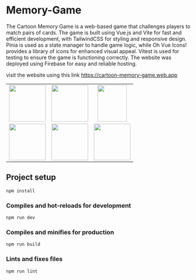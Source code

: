 # Memory-Game
The Cartoon Memory Game is a web-based game that challenges players to match pairs of cards. The game is built using Vue.js and Vite for fast and efficient development, with TailwindCSS for styling and responsive design. Pinia is used as a state manager to handle game logic, while Oh Vue Icons! provides a library of icons for enhanced visual appeal. Vitest is used for testing to ensure the game is functioning correctly. The website was deployed using Firebase for easy and reliable hosting.

visit the website using this link https://cartoon-memory-game.web.app

| | | |
|:-------------------------:|:-------------------------:|:-------------------------:|
|<img width="100" src="https://github.com/camilocarranzaUpc/Memory-Game/assets/160626731/3987e5e4-0cc2-4fd0-bafe-38cab40557a1"> |  <img width="100" src="https://github.com/camilocarranzaUpc/Memory-Game/assets/160626731/4989fd94-5151-40b0-af23-a3eea8c0abb9">|<img width="80" height="100" src="https://github.com/camilocarranzaUpc/Memory-Game/assets/160626731/b7927bac-48ff-449a-a0cf-93d493e4e175">|
|<img width="100" src="https://github.com/camilocarranzaUpc/Memory-Game/assets/160626731/26c13a40-5170-4f77-b1e4-39c970fc2394">  |  <img width="100" src="https://github.com/camilocarranzaUpc/Memory-Game/assets/160626731/14a5c6b6-d7b9-4d61-8cd6-7b643e670242">|<img width="100" src="https://www.gstatic.com/devrel-devsite/prod/vc0835d3b6455cc4a7840b9b6bb6705aa0a2f0ac008bf6ab6ed61c7fff6e5cce1/firebase/images/touchicon-180.png">

 
## Project setup
```
npm install
```

### Compiles and hot-reloads for development
```
npm run dev
```

### Compiles and minifies for production
```
npm run build
```

### Lints and fixes files
```
npm run lint
```
